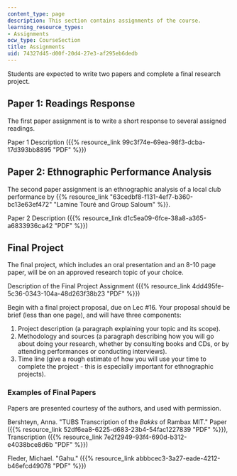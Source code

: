 ```yaml
---
content_type: page
description: This section contains assignments of the course.
learning_resource_types:
- Assignments
ocw_type: CourseSection
title: Assignments
uid: 74327d45-d00f-20d4-27e3-af295eb6dedb
---
```


Students are expected to write two papers and complete a final research project.

Paper 1: Readings Response
--------------------------

The first paper assignment is to write a short response to several assigned readings.

Paper 1 Description ({{% resource_link 99c3f74e-69ea-98f3-dcba-17d393bb8895 "PDF" %}})

Paper 2: Ethnographic Performance Analysis
------------------------------------------

The second paper assignment is an ethnographic analysis of a local club performance by {{% resource_link "63cedbf8-f131-4ef7-b360-bc13e63ef472" "Lamine Touré and Group Saloum" %}}.

Paper 2 Description ({{% resource_link d1c5ea09-6fce-38a8-a365-a6833936ca42 "PDF" %}})

Final Project
-------------

The final project, which includes an oral presentation and an 8-10 page paper, will be on an approved research topic of your choice.

Description of the Final Project Assignment ({{% resource_link 4dd495fe-5c36-0343-104a-48d263f38b23 "PDF" %}})

Begin with a final project proposal, due on Lec #16. Your proposal should be brief (less than one page), and will have three components:

1.  Project description (a paragraph explaining your topic and its scope).
2.  Methodology and sources (a paragraph describing how you will go about doing your research, whether by consulting books and CDs, or by attending performances or conducting interviews).
3.  Time line (give a rough estimate of how you will use your time to complete the project - this is especially important for ethnographic projects).

### Examples of Final Papers

Papers are presented courtesy of the authors, and used with permission.

Bershteyn, Anna. "TUBS Transcription of the _Bakks_ of Rambax MIT." Paper ({{% resource_link 52df6ea8-6225-d683-23b4-54fac1227839 "PDF" %}}), Transcription ({{% resource_link 7e2f2949-93f4-690d-b312-e4038bce8d6b "PDF" %}})

Fleder, Michael. "Gahu." ({{% resource_link abbbcec3-3a27-eade-4212-b46efcd49078 "PDF" %}})